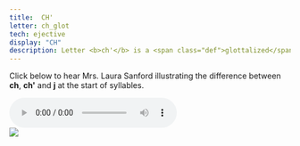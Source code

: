 ```yaml
---
title:  CH'
letter: ch_glot
tech: ejective
display: "CH"
description: Letter <b>ch'</b> is a <span class="def">glottalized</span> or <span class="def"><a href="javascript:tech('ejective');">ejective</a></span> sound. It it pronounced like <b>ch</b> except with the vocal folds tightly closed so that air is released with a sudden burst or popping sound. Tanacross <b>ch'</b> occurs only at the beginning of a syllable.
---
```






Click below to hear Mrs. Laura Sanford illustrating the difference between <b>ch</b>, <b>ch'</b> and <b>j</b> at the start of syllables.


<div class="audiobox">
<div class="audio">
<audio controls src="{{ site.baseurl }}/assets/audio/pal_aff_ls.mp3" type="audio/mpeg">Your browser does not support the audio element.</audio>
</div>
<div class="text">
<img src="{{ site.baseurl }}/assets/gif/pal_aff.gif" border="0" />
</div>
</div>

						